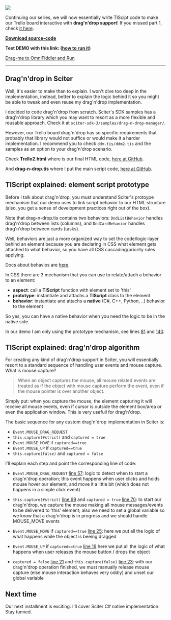 ﻿![](/Content/BlogCDN/WedCODE3-Trello.png)

Continuing our series, we will now essentially write TIScipt code to make our Trello board interactive with **drag'n'drop support**! If you missed part 1, check [it here](/Home/Post/WednesdayCODE2).

**[Download source-code](https://github.com/MISoftware/WednesdayCODE/blob/master/Trello/Trello.zip)**

**Test DEMO with this link: ([how to run it](/Home/Post/WednesdayCODE-Intro))**

<a href="omnifiddler://url/https://rawcdn.githack.com/MISoftware/WednesdayCODE/master/Trello/Trello2.html" class="fiddler-link">Drag-me to OmniFiddler and <i class="icon-play-outline"></i>Run</a>

---

## Drag'n'drop in Sciter

Well, it's easier to make than to explain. I won't dive too deep in the implementation, instead, better to explain the logic behind it so you might be able to tweak and even reuse my drag'n'drop implementation.

I decided to code drag'n'drop from scratch. Sciter's SDK samples has a drag'n'drop library which you may want to resort as a more flexible and reusable approach. Check it at `sciter-sdk-3/samples/drag-n-drop-manager/`.

However, our Trello board drag'n'drop has so specific requirements that probably that library would not suffice or would make it a harder implementation.
 I recommend you to check `ddm.tis/ddm2.tis` and the samples as an option to your drag'n'drop scenario.

Check **Trello2.html** where is our final HTML code, [here at GitHub](https://github.com/MISoftware/WednesdayCODE/blob/master/Trello/Trello2.html).

And **drag-n-drop.tis** where I put the main script code,  [here at GitHub](https://github.com/MISoftware/WednesdayCODE/blob/master/Trello/drag-n-drop.tis).
 
## TIScript explained: element script prototype

Before I talk about drag'n'drop, you must understand Sciter's protoype mechanism that our demo uses to link script behavior to our HTML structure (also, you get a sense of development practices right out of the box).

Note that drag-n-drop.tis contains two behaviors: `DndListBehavior` handles drag'n'drop between lists (columns), and `DndCardBehavior` handles drag'n'drop between cards (tasks).

Well, behaviors are just a more organized way to set the code/logic-layer behind an element because you are declaring in CSS what element gets attached to what behavior, so you have all CSS cascading/priority rules applying.

Docs about behavios are [here](http://sciter.com/sciter-declarative-behavior-assignment-by-css-prototype-and-aspect-properties/).

In CSS there are 3 mechanism that you can use to relate/attach a behavior to an element:
- **aspect**: call a **TIScript** function with element set to 'this'
- **prototype**: instantiate and attachs a **TIScript** class to the element
- **behavior**: instantiate and attachs a **native** (C#, C++, Python, ..) behavior to the element

So yes, you can have a native behavior when you need the logic to be in the native side.

In our demo I am only using the prototype mechanism, see lines [81](https://github.com/MISoftware/WednesdayCODE/blob/master/Trello/Trello2.html#L81) and [140](https://github.com/MISoftware/WednesdayCODE/blob/master/Trello/Trello2.html#L140).


## TIScript explained: drag'n'drop algorithm

For creating any kind of drag'n'drop support in Sciter, you will essentially resort to a standard sequence
of handling user events and mouse capture. What is mouse capture?

> When an object captures the mouse, all mouse related events are treated as if the object with mouse capture perform the event, even if the mouse pointer is over another object.

Simply put: when you capture the mouse, the element capturing it will receive all mouse events, even if cursor is outside the element box/area or even the application window. This is very usefull for drag'n'drop.

The basic sequence for any custom drag'n'drop implementation in Sciter is:

- `Event.MOUSE_DRAG_REQUEST`
- `this.capture(#strict)` and `captured = true`
- `Event.MOUSE_MOVE` if `captured==true`
- `Event.MOUSE_UP` if `captured==true`
- `this.capture(false)` and `captured = false`

I'll explain each step and point the corresponding line of code:

- `Event.MOUSE_DRAG_REQUEST` [line 57](https://github.com/MISoftware/WednesdayCODE/blob/master/Trello/drag-n-drop.tis#L57):
logic to detect when to start a drag'n'drop operation;
this event happens when user clicks and holds mouse hover our element, and move it a little bit (which does not happens in a simple click event)

- `this.capture(#strict)` [line 69](https://github.com/MISoftware/WednesdayCODE/blob/master/Trello/drag-n-drop.tis#L69)
and `captured = true` [line 70](https://github.com/MISoftware/WednesdayCODE/blob/master/Trello/drag-n-drop.tis#L70):
to start our drag'n'drop, we capture the mouse making all mouse messages/events to be delivered to 'this' element;
also we need to set a global variable so we know that a drag'n'drop is in progress and we should handle MOUSE_MOVE events

- `Event.MOUSE_MOVE` if `captured==true` [line 25](https://github.com/MISoftware/WednesdayCODE/blob/master/Trello/drag-n-drop.tis#L25):
here we put all the logic of what happens while the object is beeing dragged

- `Event.MOUSE_UP` if `captured==true` [line 19](https://github.com/MISoftware/WednesdayCODE/blob/master/Trello/drag-n-drop.tis#L19)
here we put all the logic of what happens when user releases the mouse button / drops the object

- `captured = false` [line 21](https://github.com/MISoftware/WednesdayCODE/blob/master/Trello/drag-n-drop.tis#L21) and `this.capture(false)` [line 23](https://github.com/MISoftware/WednesdayCODE/blob/master/Trello/drag-n-drop.tis#L23):
with our drag'n'drop operation finished, we must manually release mouse capture (else mouse interaction behaves very oddly) and unset our global variable

## Next time

Our next installment is exciting. I'll cover Sciter C# native implementation. Stay tunned.